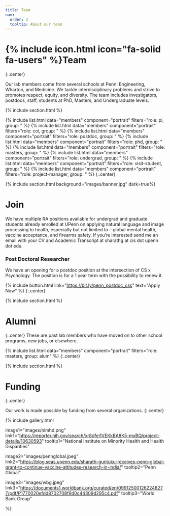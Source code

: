 ```yaml
---
title: Team
nav:
  order: 3
  tooltip: About our team
---
```


# {% include icon.html icon="fa-solid fa-users" %}Team
{:.center}

Our lab members come from several schools at Penn: Engineering, Wharton, and Medicine. We tackle interdisciplinary problems and strive to promotes respect, equity, and diversity. The team includes investigators, postdocs, staff, students at PhD, Masters, and Undergraduate levels.

{% include section.html %}

{% include list.html data="members" component="portrait" filters="role: pi, group: " %}
{% include list.html data="members" component="portrait" filters="role: coi, group: " %}
{% include list.html data="members" component="portrait" filters="role: postdoc, group: " %}
{% include list.html data="members" component="portrait" filters="role: phd, group: " %}
{% include list.html data="members" component="portrait" filters="role: masters, group: " %}
{% include list.html data="members" component="portrait" filters="role: undergrad, group: " %}
{% include list.html data="members" component="portrait" filters="role: visit-student, group: " %}
{% include list.html data="members" component="portrait" filters="role: project-manager, group: " %}
{:.center}

{% include section.html background="images/banner.jpg" dark=true%}

# Join

We have multiple RA positions available for undergrad and graduate students already enrolled at UPenn on applying natural language and image processing to health, especially but not limited to – global mental health, vaccine acceptance, and firearms safety. If you’re interested send me an email with your CV and Academic Transcript at sharathg at cis dot upenn dot edu. 

### Post Doctoral Researcher

We have an opening for a postdoc position at the intersection of CS x Psychology. The position is for a 1 year term with the possibility to renew it. 

{% include button.html link="https://bit.ly/penn_postdoc_css" text="Apply Now" %}
{:.center}

{% include section.html %}

# Alumni
{:.center}
These are past lab members who have moved on to other school programs, new jobs, or elsewhere.

{% include list.html data="members" component="portrait" filters="role: masters, group: alum" %}
{:.center}

{% include section.html %}

# Funding
{:.center}

Our work is made possible by funding from several organizations.
{:.center}

{%
  include gallery.html

  image1="images/nimhd.png"
  link1="https://reporter.nih.gov/search/xr8dfej1VEKkBA8K5-mxBQ/project-details/10630593"
  tooltip1="National Institute on Minority Health and Health Disparities"

  image2="images/pennglobal.jpeg"
  link2="https://blog.seas.upenn.edu/sharath-guntuku-receives-penn-global-grant-to-continue-vaccine-attitudes-research-in-india/"
  tooltip2="Penn Global"

  image3="images/wbg.jpeg"
  link3="https://documents1.worldbank.org/curated/en/099125001262248277/pdf/P1770020efdd8702708f9d0c44309d295c4.pdf"
  tooltip3="World Bank Group"
 
%}